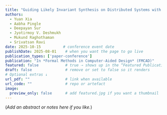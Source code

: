 ```yaml
---
title: "Guiding Likely Invariant Synthesis on Distributed Systems with Large Language Models"
authors:
  - Yuan Xia
  - Aabha Pingle
  - Deepayan Sur
  - Jyotirmoy V. Deshmukh
  - Mukund Raghothaman
  - Srivatsan Ravi
date: 2025-10-15          # conference event date
publishDate: 2025-08-01    # when you want the page to go live
publication_types: ['paper-conference']
publication: "In *Formal Methods in Computer-Aided Design* (FMCAD)"
featured: false            # true ⇢ shows up in the “Featured Publications” block
draft: false               # remove or set to false so it renders
# Optional extras ↓
url_pdf: ""                # link when available
url_code: ""               # repo or artefact
image:
  preview_only: false      # add featured.jpg if you want a thumbnail
---
```

(*Add an abstract or notes here if you like.*)
